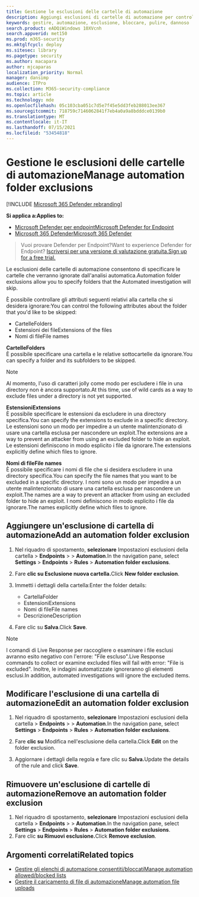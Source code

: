 ```yaml
---
title: Gestione le esclusioni delle cartelle di automazione
description: Aggiungi esclusioni di cartelle di automazione per controllare i file esclusi da un'indagine automatizzata.
keywords: gestire, automazione, esclusione, bloccare, pulire, dannoso
search.product: eADQiWindows 10XVcnh
search.appverid: met150
ms.prod: m365-security
ms.mktglfcycl: deploy
ms.sitesec: library
ms.pagetype: security
ms.author: macapara
author: mjcaparas
localization_priority: Normal
manager: dansimp
audience: ITPro
ms.collection: M365-security-compliance
ms.topic: article
ms.technology: mde
ms.openlocfilehash: 05c103cba051c7d5e7f45e5dd3feb288013ee367
ms.sourcegitcommit: 718759c7146062841f7eb4a0a9a8bdddce0139b0
ms.translationtype: MT
ms.contentlocale: it-IT
ms.lasthandoff: 07/15/2021
ms.locfileid: "53454818"
---
```

# <a name="manage-automation-folder-exclusions"></a><span data-ttu-id="74da3-104">Gestione le esclusioni delle cartelle di automazione</span><span class="sxs-lookup"><span data-stu-id="74da3-104">Manage automation folder exclusions</span></span> 

[!INCLUDE [Microsoft 365 Defender rebranding](../../includes/microsoft-defender.md)]


<span data-ttu-id="74da3-105">**Si applica a:**</span><span class="sxs-lookup"><span data-stu-id="74da3-105">**Applies to:**</span></span>
- [<span data-ttu-id="74da3-106">Microsoft Defender per endpoint</span><span class="sxs-lookup"><span data-stu-id="74da3-106">Microsoft Defender for Endpoint</span></span>](https://go.microsoft.com/fwlink/p/?linkid=2154037)
- [<span data-ttu-id="74da3-107">Microsoft 365 Defender</span><span class="sxs-lookup"><span data-stu-id="74da3-107">Microsoft 365 Defender</span></span>](https://go.microsoft.com/fwlink/?linkid=2118804)

><span data-ttu-id="74da3-108">Vuoi provare Defender per Endpoint?</span><span class="sxs-lookup"><span data-stu-id="74da3-108">Want to experience Defender for Endpoint?</span></span> [<span data-ttu-id="74da3-109">Iscriversi per una versione di valutazione gratuita.</span><span class="sxs-lookup"><span data-stu-id="74da3-109">Sign up for a free trial.</span></span>](https://www.microsoft.com/microsoft-365/windows/microsoft-defender-atp?ocid=docs-wdatp-automationexclusionfolder-abovefoldlink)

<span data-ttu-id="74da3-110">Le esclusioni delle cartelle di automazione consentono di specificare le cartelle che verranno ignorate dall'analisi automatica.</span><span class="sxs-lookup"><span data-stu-id="74da3-110">Automation folder exclusions allow you to specify folders that the Automated investigation will skip.</span></span> 

<span data-ttu-id="74da3-111">È possibile controllare gli attributi seguenti relativi alla cartella che si desidera ignorare:</span><span class="sxs-lookup"><span data-stu-id="74da3-111">You can control the following attributes about the folder that you'd like to be skipped:</span></span>
- <span data-ttu-id="74da3-112">Cartelle</span><span class="sxs-lookup"><span data-stu-id="74da3-112">Folders</span></span> 
- <span data-ttu-id="74da3-113">Estensioni dei file</span><span class="sxs-lookup"><span data-stu-id="74da3-113">Extensions of the files</span></span>
- <span data-ttu-id="74da3-114">Nomi di file</span><span class="sxs-lookup"><span data-stu-id="74da3-114">File names</span></span>


<span data-ttu-id="74da3-115">**Cartelle**</span><span class="sxs-lookup"><span data-stu-id="74da3-115">**Folders**</span></span><br>
<span data-ttu-id="74da3-116">È possibile specificare una cartella e le relative sottocartelle da ignorare.</span><span class="sxs-lookup"><span data-stu-id="74da3-116">You can specify a folder and its subfolders to be skipped.</span></span> 


>[!NOTE]
><span data-ttu-id="74da3-117">Al momento, l'uso di caratteri jolly come modo per escludere i file in una directory non è ancora supportato.</span><span class="sxs-lookup"><span data-stu-id="74da3-117">At this time, use of wild cards as a way to exclude files under a directory is not yet supported.</span></span> 


<span data-ttu-id="74da3-118">**Estensioni**</span><span class="sxs-lookup"><span data-stu-id="74da3-118">**Extensions**</span></span><br>
<span data-ttu-id="74da3-119">È possibile specificare le estensioni da escludere in una directory specifica.</span><span class="sxs-lookup"><span data-stu-id="74da3-119">You can specify the extensions to exclude in a specific directory.</span></span> <span data-ttu-id="74da3-120">Le estensioni sono un modo per impedire a un utente malintenzionato di usare una cartella esclusa per nascondere un exploit.</span><span class="sxs-lookup"><span data-stu-id="74da3-120">The extensions are a way to prevent an attacker from using an excluded folder to hide an exploit.</span></span> <span data-ttu-id="74da3-121">Le estensioni definiscono in modo esplicito i file da ignorare.</span><span class="sxs-lookup"><span data-stu-id="74da3-121">The extensions explicitly define which files to ignore.</span></span> 

<span data-ttu-id="74da3-122">**Nomi di file**</span><span class="sxs-lookup"><span data-stu-id="74da3-122">**File names**</span></span><br>
<span data-ttu-id="74da3-123">È possibile specificare i nomi di file che si desidera escludere in una directory specifica.</span><span class="sxs-lookup"><span data-stu-id="74da3-123">You can specify the file names that you want to be excluded in a specific directory.</span></span> <span data-ttu-id="74da3-124">I nomi sono un modo per impedire a un utente malintenzionato di usare una cartella esclusa per nascondere un exploit.</span><span class="sxs-lookup"><span data-stu-id="74da3-124">The names are a way to prevent an attacker from using an excluded folder to hide an exploit.</span></span> <span data-ttu-id="74da3-125">I nomi definiscono in modo esplicito i file da ignorare.</span><span class="sxs-lookup"><span data-stu-id="74da3-125">The names explicitly define which files to ignore.</span></span> 



## <a name="add-an-automation-folder-exclusion"></a><span data-ttu-id="74da3-126">Aggiungere un'esclusione di cartella di automazione</span><span class="sxs-lookup"><span data-stu-id="74da3-126">Add an automation folder exclusion</span></span>
1. <span data-ttu-id="74da3-127">Nel riquadro di spostamento, **selezionare** Impostazioni esclusioni della cartella  >  **Endpoints**  >    >  **Automation**.</span><span class="sxs-lookup"><span data-stu-id="74da3-127">In the navigation pane, select **Settings** > **Endpoints** > **Rules** > **Automation folder exclusions**.</span></span>  

2. <span data-ttu-id="74da3-128">Fare **clic su Esclusione nuova cartella.**</span><span class="sxs-lookup"><span data-stu-id="74da3-128">Click **New folder exclusion**.</span></span>  

3. <span data-ttu-id="74da3-129">Immetti i dettagli della cartella:</span><span class="sxs-lookup"><span data-stu-id="74da3-129">Enter the folder details:</span></span>

    - <span data-ttu-id="74da3-130">Cartella</span><span class="sxs-lookup"><span data-stu-id="74da3-130">Folder</span></span>
    - <span data-ttu-id="74da3-131">Estensioni</span><span class="sxs-lookup"><span data-stu-id="74da3-131">Extensions</span></span>
    - <span data-ttu-id="74da3-132">Nomi di file</span><span class="sxs-lookup"><span data-stu-id="74da3-132">File names</span></span>
    - <span data-ttu-id="74da3-133">Descrizione</span><span class="sxs-lookup"><span data-stu-id="74da3-133">Description</span></span>

4. <span data-ttu-id="74da3-134">Fare clic su **Salva**.</span><span class="sxs-lookup"><span data-stu-id="74da3-134">Click **Save**.</span></span>

>[!NOTE]
> <span data-ttu-id="74da3-135">I comandi di Live Response per raccogliere o esaminare i file esclusi avranno esito negativo con l'errore: "File escluso".</span><span class="sxs-lookup"><span data-stu-id="74da3-135">Live Response commands to collect or examine excluded files will fail with error: "File is excluded".</span></span> <span data-ttu-id="74da3-136">Inoltre, le indagini automatizzate ignoreranno gli elementi esclusi.</span><span class="sxs-lookup"><span data-stu-id="74da3-136">In addition, automated investigations will ignore the excluded items.</span></span>

## <a name="edit-an-automation-folder-exclusion"></a><span data-ttu-id="74da3-137">Modificare l'esclusione di una cartella di automazione</span><span class="sxs-lookup"><span data-stu-id="74da3-137">Edit an automation folder exclusion</span></span> 
1. <span data-ttu-id="74da3-138">Nel riquadro di spostamento, **selezionare** Impostazioni esclusioni della cartella  >  **Endpoints**  >    >  **Automation**.</span><span class="sxs-lookup"><span data-stu-id="74da3-138">In the navigation pane, select **Settings** > **Endpoints** > **Rules** > **Automation folder exclusions**.</span></span> 

2. <span data-ttu-id="74da3-139">Fare **clic su** Modifica nell'esclusione della cartella.</span><span class="sxs-lookup"><span data-stu-id="74da3-139">Click **Edit** on the folder exclusion.</span></span>  

3. <span data-ttu-id="74da3-140">Aggiornare i dettagli della regola e fare clic su **Salva.**</span><span class="sxs-lookup"><span data-stu-id="74da3-140">Update the details of the rule and click **Save**.</span></span>

## <a name="remove-an-automation-folder-exclusion"></a><span data-ttu-id="74da3-141">Rimuovere un'esclusione di cartelle di automazione</span><span class="sxs-lookup"><span data-stu-id="74da3-141">Remove an automation folder exclusion</span></span> 
1. <span data-ttu-id="74da3-142">Nel riquadro di spostamento, **selezionare** Impostazioni esclusioni della cartella  >  **Endpoints**  >    >  **Automation**.</span><span class="sxs-lookup"><span data-stu-id="74da3-142">In the navigation pane, select **Settings** > **Endpoints** > **Rules** > **Automation folder exclusions**.</span></span>  
2. <span data-ttu-id="74da3-143">Fare clic **su Rimuovi esclusione.**</span><span class="sxs-lookup"><span data-stu-id="74da3-143">Click **Remove exclusion**.</span></span> 


## <a name="related-topics"></a><span data-ttu-id="74da3-144">Argomenti correlati</span><span class="sxs-lookup"><span data-stu-id="74da3-144">Related topics</span></span>
- [<span data-ttu-id="74da3-145">Gestire gli elenchi di automazione consentiti/bloccati</span><span class="sxs-lookup"><span data-stu-id="74da3-145">Manage automation allowed/blocked lists</span></span>](manage-indicators.md)
- [<span data-ttu-id="74da3-146">Gestire il caricamento di file di automazione</span><span class="sxs-lookup"><span data-stu-id="74da3-146">Manage automation file uploads</span></span>](manage-automation-file-uploads.md)
